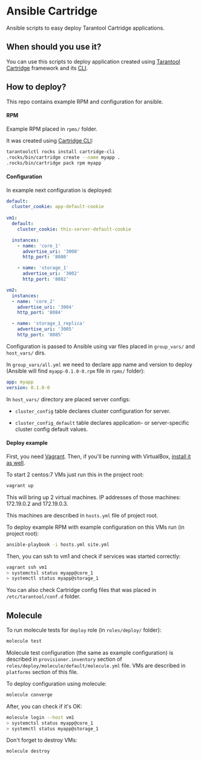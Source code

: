 # Ansible Cartridge

Ansible scripts to easy deploy Tarantool Cartridge applications.

## When should you use it?

You can use this scripts to deploy application created using [Tarantool Cartridge](https://github.com/tarantool/cartridge) framework and its [CLI](https://github.com/tarantool/cartridge-cli).

## How to deploy?

This repo contains example RPM and configuration for ansible.

#### RPM

Example RPM placed in `rpms/` folder.

It was created using [Cartridge CLI](https://github.com/tarantool/cartridge-cli):

```bash
tarantoolctl rocks install cartridge-cli
.rocks/bin/cartridge create --name myapp .
.rocks/bin/cartridge pack rpm myapp
```

#### Configuration

In example next configuration is deployed:

```yaml
default:
  cluster_cookie: app-default-cookie
  
vm1:
  default:
    cluster_cookie: this-server-default-cookie

  instances:
    - name: 'core_1'
      advertise_uri: '3000'
      http_port: '8080'

    - name: 'storage_1'
      advertise_uri: '3002'
      http_port: '8082'

vm2:
  instances:
  - name: 'core_2'
    advertise_uri: '3004'
    http_port: '8084'

  - name: 'storage_1_replica'
    advertise_uri: '3005'
    http_port: '8085'
```

Configuration is passed to Ansible using var files placed in `group_vars/` and `host_vars/` dirs.

In `group_vars/all.yml` we need to declare app name and version to deploy (Ansible will find `myapp-0.1.0-0.rpm` file in `rpms/` folder):

```yaml
app: myapp
version: 0.1.0-0
```

In `host_vars/` directory are placed server configs:

* `cluster_config` table declares cluster configuration for server.

* `cluster_config_default` table declares application- or server-specific cluster config default values.

#### Deploy example

First, you need [Vagrant](https://www.vagrantup.com/). Then, if you'll be running with VirtualBox, [install it as well](https://www.virtualbox.org/wiki/Downloads).

To start 2 centos:7 VMs just run this in the project root:

```bash
vagrant up
```

This will bring up 2 virtual machines. IP addresses of those machines: 172.19.0.2 and 172.19.0.3.

This machines are described in `hosts.yml` file of project root.

To deploy example RPM with example configuration on this VMs run (in project root):

```bash
ansible-playbook -i hosts.yml site.yml
```

Then, you can ssh to vm1 and check if services was started correctly:

```bash
vagrant ssh vm1
> systemctsl status myapp@core_1
> systemctl status myapp@storage_1
```

You can also check Cartridge config files that was placed in `/etc/tarantool/conf.d` folder.

## Molecule

To run molecule tests for `deploy` role (in `roles/deploy/` folder):

```bash
molecule test
```

Molecule test configuration (the same as example configuration) is described in `provisioner.inventory` section of `roles/deploy/molecule/default/molecule.yml` file.
VMs are described in `platforms` section of this file.

To deploy configuration using molecule:

```bash
molecule converge
```

After, you can check if it's OK:

```bash
molecule login --host vm1
> systemctsl status myapp@core_1
> systemctl status myapp@storage_1
```

Don't forget to destroy VMs:

```bash
molecule destroy
```
